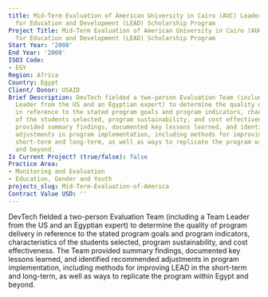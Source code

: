 ```yaml
---
title: Mid-Term Evaluation of American University in Cairo (AUC) Leadership
  for Education and Development (LEAD) Scholarship Program
Project Title: Mid-Term Evaluation of American University in Cairo (AUC) Leadership
  for Education and Development (LEAD) Scholarship Program
Start Year: '2008'
End Year: '2008'
ISO3 Code:
- EGY
Region: Africa
Country: Egypt
Client/ Donor: USAID
Brief Description: DevTech fielded a two-person Evaluation Team (including a Team
  Leader from the US and an Egyptian expert) to determine the quality of program delivery
  in reference to the stated program goals and program indicators, characteristics
  of the students selected, program sustainability, and cost effectiveness. The Team
  provided summary findings, documented key lessons learned, and identified recommended
  adjustments in program implementation, including methods for improving LEAD in the
  short-term and long-term, as well as ways to replicate the program within Egypt
  and beyond.
Is Current Project? (true/false): false
Practice Area:
- Monitoring and Evaluation
- Education, Gender and Youth
projects_slug: Mid-Term-Evaluation-of-America
Contract Value USD: ''
---
```


DevTech fielded a two-person Evaluation Team (including a Team Leader from the US and an Egyptian expert) to determine the quality of program delivery in reference to the stated program goals and program indicators, characteristics of the students selected, program sustainability, and cost effectiveness. The Team provided summary findings, documented key lessons learned, and identified recommended adjustments in program implementation, including methods for improving LEAD in the short-term and long-term, as well as ways to replicate the program within Egypt and beyond.